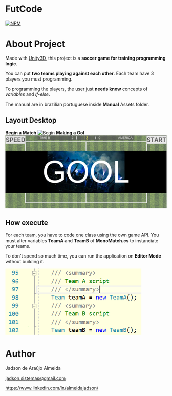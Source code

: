 # FutCode 
[![NPM](http://opengamingfoundation.org/img/home_logo1.gif)](http://www.opengamingfoundation.org/ogl.html) 

# About Project

Made with [Unity3D](https://unity.com/ "Unity3D website"), this project is a **soccer game for training programming logic**.

You can put **two teams playing against each other**. Each team have 3 players you must programming.

To programming the players, the user just **needs know** concepts of *variables* and *if-else*. 

The manual are in brazilian portuguese inside **Manual** Assets folder.

## Layout Desktop
**Begin a Match** ![Begin](https://github.com/jadinhu/FutCode/blob/main/Assets/Image/External%20Usage/Campo2.png) 
**Making a Gol** ![Gol](https://github.com/jadinhu/FutCode/blob/main/Assets/Image/External%20Usage/Gol.png)

## How execute

For each team, you have to code one class using the own game API. You must alter variables **TeamA** and **TeamB** of **MonoMatch.cs**  to instanciate your teams.

To don't spend so much time, you can run the application on **Editor Mode** without building it. 

![Variables TeamA and TeamB](https://github.com/jadinhu/FutCode/blob/main/Assets/Image/External%20Usage/Times.png)

# Author

Jadson de Araújo Almeida

jadson.sistemas@gmail.com

https://www.linkedin.com/in/almeidajadson/
